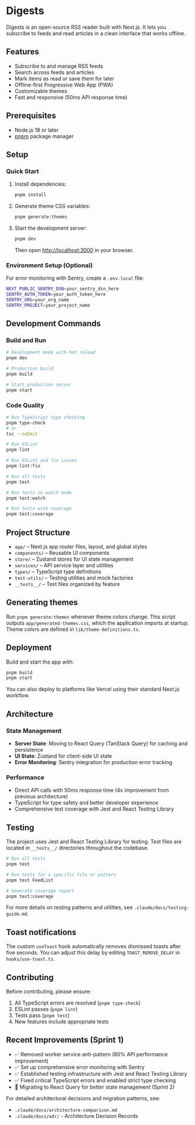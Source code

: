 # Digests

Digests is an open-source RSS reader built with Next.js. It lets you subscribe to feeds and read articles in a clean interface that works offline.

## Features

- Subscribe to and manage RSS feeds
- Search across feeds and articles
- Mark items as read or save them for later
- Offline-first Progressive Web App (PWA)
- Customizable themes
- Fast and responsive (50ms API response time)

## Prerequisites

- Node.js 18 or later
- [pnpm](https://pnpm.io/) package manager

## Setup

### Quick Start

1. Install dependencies:
   ```bash
   pnpm install
   ```
2. Generate theme CSS variables:
   ```bash
   pnpm generate:themes
   ```
3. Start the development server:
   ```bash
   pnpm dev
   ```
   Then open [http://localhost:3000](http://localhost:3000) in your browser.

### Environment Setup (Optional)

For error monitoring with Sentry, create a `.env.local` file:

```bash
NEXT_PUBLIC_SENTRY_DSN=your_sentry_dsn_here
SENTRY_AUTH_TOKEN=your_auth_token_here
SENTRY_ORG=your_org_name
SENTRY_PROJECT=your_project_name
```

## Development Commands

### Build and Run

```bash
# Development mode with hot reload
pnpm dev

# Production build
pnpm build

# Start production server
pnpm start
```

### Code Quality

```bash
# Run TypeScript type checking
pnpm type-check
# or
tsc --noEmit

# Run ESLint
pnpm lint

# Run ESLint and fix issues
pnpm lint:fix

# Run all tests
pnpm test

# Run tests in watch mode
pnpm test:watch

# Run tests with coverage
pnpm test:coverage
```

## Project Structure

- `app/` – Next.js app router files, layout, and global styles
- `components/` – Reusable UI components
- `store/` – Zustand stores for UI state management
- `services/` – API service layer and utilities
- `types/` – TypeScript type definitions
- `test-utils/` – Testing utilities and mock factories
- `__tests__/` – Test files organized by feature

## Generating themes

Run `pnpm generate:themes` whenever theme colors change. This script outputs `app/generated-themes.css`, which the application imports at startup. Theme colors are defined in `lib/theme-definitions.ts`.

## Deployment

Build and start the app with:

```bash
pnpm build
pnpm start
```

You can also deploy to platforms like Vercel using their standard Next.js workflow.

## Architecture

### State Management

- **Server State**: Moving to React Query (TanStack Query) for caching and persistence
- **UI State**: Zustand for client-side UI state
- **Error Monitoring**: Sentry integration for production error tracking

### Performance

- Direct API calls with 50ms response time (4x improvement from previous architecture)
- TypeScript for type safety and better developer experience
- Comprehensive test coverage with Jest and React Testing Library

## Testing

The project uses Jest and React Testing Library for testing. Test files are located in `__tests__/` directories throughout the codebase.

```bash
# Run all tests
pnpm test

# Run tests for a specific file or pattern
pnpm test FeedList

# Generate coverage report
pnpm test:coverage
```

For more details on testing patterns and utilities, see `.claude/docs/testing-guide.md`.

## Toast notifications

The custom `useToast` hook automatically removes dismissed toasts after five
seconds. You can adjust this delay by editing `TOAST_REMOVE_DELAY` in
`hooks/use-toast.ts`.

## Contributing

Before contributing, please ensure:

1. All TypeScript errors are resolved (`pnpm type-check`)
2. ESLint passes (`pnpm lint`)
3. Tests pass (`pnpm test`)
4. New features include appropriate tests

## Recent Improvements (Sprint 1)

- ✅ Removed worker service anti-pattern (80% API performance improvement)
- ✅ Set up comprehensive error monitoring with Sentry
- ✅ Established testing infrastructure with Jest and React Testing Library
- ✅ Fixed critical TypeScript errors and enabled strict type checking
- 🚧 Migrating to React Query for better state management (Sprint 2)

For detailed architectural decisions and migration patterns, see:

- `.claude/docs/architecture-comparison.md`
- `.claude/docs/adr/` - Architecture Decision Records
